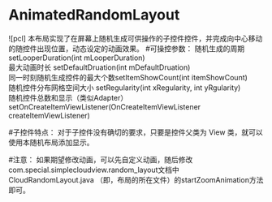# AnimatedRandomLayout
![pcl]
本布局实现了在屏幕上随机生成可供操作的子控件控件，并完成向中心移动的随控件出现位置，动态设定的动画效果。
#可操控参数：
            随机生成的周期 setLooperDuration(int mLooperDuration)</br>
            最大动画时长 setDefaultDruation(int mDefaultDruation)</br>
            同一时刻随机生成控件的最大个数setItemShowCount(int itemShowCount)</br>
            随机控件分布网格空间大小 setRegularity(int xRegularity, int yRgularity)</br>
            随机控件总数和显示（类似Adapter）setOnCreateItemViewListener(OnCreateItemViewListener createItemViewListener)</br>

#子控件特点：
      对于子控件没有确切的要求，只要是控件父类为 View 类，就可以使用本随机布局添加显示。</br>

#注意：
      如果期望修改动画，可以先自定义动画，随后修改com.special.simplecloudview.random_layout文档中CloudRandomLayout.java
（即，布局的所在文件）的startZoomAnimation方法即可。

